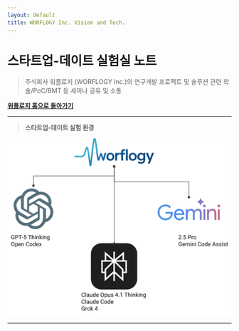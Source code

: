 ```yaml
---
layout: default
title: WORFLOGY Inc. Vision and Tech.
---
```


# 스타트업-데이트 실험실 노트

> 주식회사 워플로지 (WORFLOGY Inc.)의 연구개발 프로젝트 및 솔루션 관련 학술/PoC/BMT 등 세미나 공유 및 소통

[**워플로지 홈으로 돌아가기**](https://worflogy.com)

---

> **스타트업-데이트 실험 환경**

![실험 환경](experimental_ENV.png)

---

<script src="https://giscus.app/client.js"
        data-repo="hamnYK/WorfBS"
        data-repo-id="R_kgDOP1voKQ"
        data-category="Announcements"
        data-category-id="DIC_kwDOP1voKc4Cv0rD"
        data-mapping="pathname"
        data-strict="0"
        data-reactions-enabled="1"
        data-emit-metadata="0"
        data-input-position="bottom"
        data-theme="light"
        data-lang="ko"
        crossorigin="anonymous"
        async>
</script>
